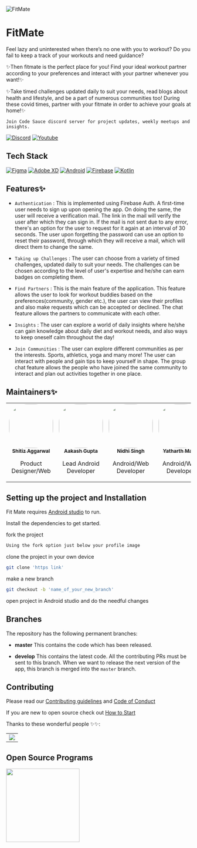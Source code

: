 ![FitMate](https://user-images.githubusercontent.com/71898427/121775809-5cb0ce00-cba7-11eb-8bcb-1cea314a0b37.jpg)

# FitMate 

Feel lazy and uninterested when there’s no one with you to workout? Do you fail to keep a track of your workouts and need guidance? 

✨Then fitmate is the perfect place for you! Find your ideal workout partner according to your preferences and interact with your partner whenever you want!✨ 

✨Take timed challenges updated daily to suit your needs, read blogs about health and lifestyle, and be a part of numerous communities too! During these covid times, partner with your fitmate in order to achieve your goals at home!✨
  
`Join Code Sauce discord server for project updates, weekly meetups and insights.`


[![Discord](https://img.shields.io/badge/Discord-7289DA?style=for-the-badge&logo=discord&logoColor=white)](https://discord.gg/32HyKKzjSr) [![Youtube](https://img.shields.io/badge/Youtube-FF4747?style=for-the-badge&logo=youtube&logoColor=white)](https://www.youtube.com/channel/UCCPwX0xdVigPTksRMnpxr6g)&nbsp;

## Tech Stack 



[![Figma](https://img.shields.io/badge/Figma-F24E1E?style=for-the-badge&logo=figma&logoColor=white)](https://www.figma.com/) [![Adobe XD](https://img.shields.io/badge/Adobe%20XD-FF61F6?style=for-the-badge&logo=Adobe%20XD&logoColor=white)](https://www.adobe.com/products/xd.html?sdid=12B9F15S&mv=Search&ef_id=CjwKCAjwwqaGBhBKEiwAMk-FtLdh_6WSOFgrFUSXMn7OV-3yYdf47-XcDa2PbqiybAFRYmLx7eRYsRoCkDcQAvD_BwE:G:s&s_kwcid=AL!3085!3!526748867264!b!!g!!experience%20design%20adobe!1641846445!65452677271) [![Android](https://img.shields.io/badge/Android-3DDC84?style=for-the-badge&logo=android&logoColor=white)](https://developer.android.com/) [![Firebase](https://img.shields.io/badge/firebase-ffca28?style=for-the-badge&logo=firebase&logoColor=black)](https://firebase.google.com/) [![Kotlin](https://img.shields.io/badge/Kotlin-0095D5?&style=for-the-badge&logo=kotlin&logoColor=white)](https://kotlinlang.org/) 

## Features✨
- `Authentication` : This is implemented using Firebase Auth. A first-time user needs to sign up upon opening the app. On doing the same, the user will receive a verification mail. The link in the mail will verify the user after which they can sign in. If the mail is not sent due to any error, there's an option for the user to request for it again at an interval of 30 seconds. The user upon forgetting the password can use an option to reset their password, through which they will receive a mail, which will direct them to change the same.  

- `Taking up Challenges` : The user can choose from a variety of timed challenges, updated daily to suit your needs. The challenges can be chosen according to the level of user's expertise and he/she can earn badges on completing them.

- `Find Partners` : This is the main feature of the application. This feature allows the user to look for workout buddies based on the preferences(community, gender etc.), the user can view their profiles and also make requests which can be accepted or declined. The chat feature allows the partners to communicate with each other.

- `Insights` : The user can explore a world of daily insights where he/she can gain knowledge about daily diet and workout needs, and also ways to keep oneself calm throughout the day!

- `Join Communities` : The user can explore different communities as per the interests. Sports, athletics, yoga and many more! The user can interact with people and gain tips to keep yourself in shape. The group chat feature allows the people who have joined the same community to interact and plan out activities together in one place.


## Maintainers✨
<table>
<tr>
<td align="center"><a href="https://github.com/SHITIZ-AGGARWAL"><img src="https://user-images.githubusercontent.com/53532851/120942660-14795200-c748-11eb-8e5d-1f0924f1ed67.jpg?s=100" width="120px;" alt=""  style="border-radius: 50px" /><br /><sub><b>Shitiz Aggarwal</b></sub></a><br /><p>Product Designer/Web</p></td>

<td align="center"><a href="https://github.com/Acash512"><img src="https://user-images.githubusercontent.com/53511962/120997371-c2b2e500-c7a4-11eb-9269-8ea93264414a.jpg" width="120px;" alt=""  style="border-radius: 50px" /><br /><sub><b>Aakash Gupta</b></sub></a><br /><p>Lead Android Developer</p></td>

 <td align="center"><a href="https://github.com/nidhisingh-1"><img src="https://avatars.githubusercontent.com/u/61702147?v=4" width="120px;" alt=""  style="border-radius: 50px" /><br /><sub><b>Nidhi Singh</b></sub></a><br /><p>Android/Web Developer</p></td>

<td align="center"><a href="https://github.com/yatharthmago01"><img src="https://user-images.githubusercontent.com/53532851/120995152-c2b1e580-c7a2-11eb-8c34-910f87bc2cf1.png" width="120px;" alt=""  style="border-radius: 50px" /><br /><sub><b>Yatharth Mago</b></sub></a><br /><p>Android/Web Developer</p></td>

</tr>
</table>


## Setting up the project and Installation

Fit Mate requires [Android studio](https://developer.android.com/studio) to run.

Install the dependencies to get started.

fork the project
```sh
Using the fork option just below your profile image
```
clone the project in your own device
```sh 
git clone 'https link'
```
make a new branch
```sh
git checkout -b 'name_of_your_new_branch' 
```
open project in Android studio and do the needful changes

## Branches

The repository has the following permanent branches:

 * **master** This contains the code which has been released.

 * **develop** This contains the latest code. All the contributing PRs must be sent to this branch. When we want to release the next version of the app, this branch is merged into the `master` branch.

## Contributing
Please read our [Contributing guidelines](https://github.com/Code-Sauce-Official/FitMate/blob/develop/Documentation/CONTRIBUTING.md#contributing-guidelines) and [Code of Conduct](https://github.com/Code-Sauce-Official/FitMate/blob/develop/Documentation/CodeOfConduct.md#code-of-conduct)

If you are new to open source check out [How to Start](https://github.com/Code-Sauce-Official/FitMate/blob/develop/Documentation/HowToStart.md)




Thanks to these wonderful people ✨✨:

<table>
	<tr>
		<td>
			<a href="https://github.com/Code-Sauce-Official/FitMate/graphs/contributors">
  				<img src="https://contrib.rocks/image?repo=Code-Sauce-Official/FitMate" />
			</a>
		</td>
	</tr>
</table>

## Open Source Programs
<img src = "https://user-images.githubusercontent.com/53532851/122287473-9cace380-cf0e-11eb-8cd4-b548b061ef39.png" width="200px">





